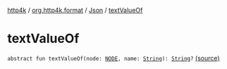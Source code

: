 [http4k](../../index.md) / [org.http4k.format](../index.md) / [Json](index.md) / [textValueOf](./text-value-of.md)

# textValueOf

`abstract fun textValueOf(node: `[`NODE`](index.md#NODE)`, name: `[`String`](https://kotlinlang.org/api/latest/jvm/stdlib/kotlin/-string/index.html)`): `[`String`](https://kotlinlang.org/api/latest/jvm/stdlib/kotlin/-string/index.html)`?` [(source)](https://github.com/http4k/http4k/blob/master/http4k-core/src/main/kotlin/org/http4k/format/Json.kt#L74)